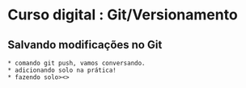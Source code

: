 # Curso digital : Git/Versionamento

## Salvando modificações no Git
    * comando git push, vamos conversando.
    * adicionando solo na prática!
    * fazendo solo><>